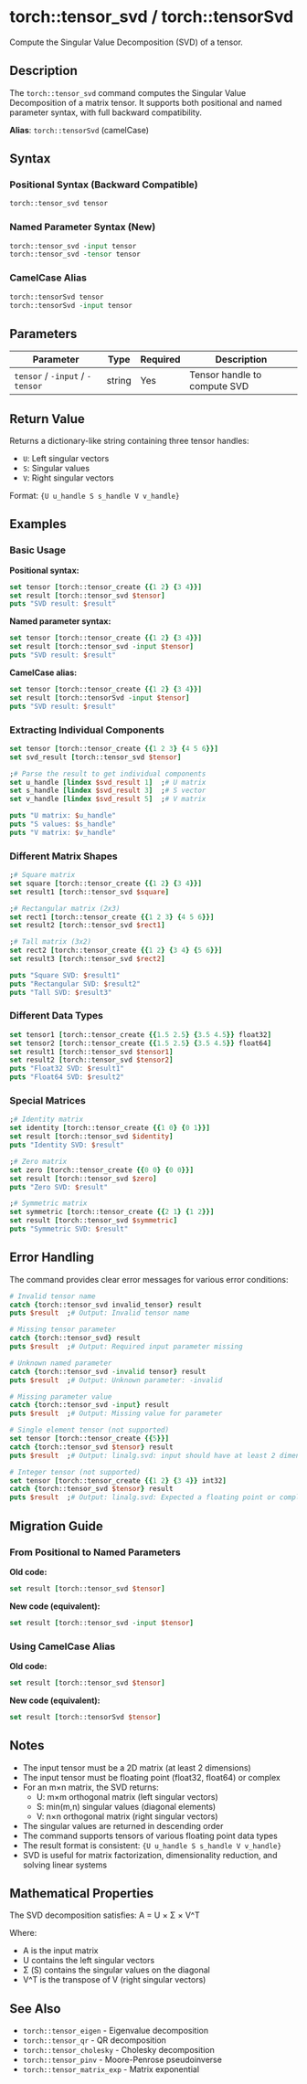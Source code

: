# torch::tensor_svd / torch::tensorSvd

Compute the Singular Value Decomposition (SVD) of a tensor.

## Description

The `torch::tensor_svd` command computes the Singular Value Decomposition of a matrix tensor. It supports both positional and named parameter syntax, with full backward compatibility.

**Alias**: `torch::tensorSvd` (camelCase)

## Syntax

### Positional Syntax (Backward Compatible)
```tcl
torch::tensor_svd tensor
```

### Named Parameter Syntax (New)
```tcl
torch::tensor_svd -input tensor
torch::tensor_svd -tensor tensor
```

### CamelCase Alias
```tcl
torch::tensorSvd tensor
torch::tensorSvd -input tensor
```

## Parameters

| Parameter | Type | Required | Description |
|-----------|------|----------|-------------|
| `tensor` / `-input` / `-tensor` | string | Yes | Tensor handle to compute SVD |

## Return Value

Returns a dictionary-like string containing three tensor handles:
- `U`: Left singular vectors
- `S`: Singular values
- `V`: Right singular vectors

Format: `{U u_handle S s_handle V v_handle}`

## Examples

### Basic Usage

**Positional syntax:**
```tcl
set tensor [torch::tensor_create {{1 2} {3 4}}]
set result [torch::tensor_svd $tensor]
puts "SVD result: $result"
```

**Named parameter syntax:**
```tcl
set tensor [torch::tensor_create {{1 2} {3 4}}]
set result [torch::tensor_svd -input $tensor]
puts "SVD result: $result"
```

**CamelCase alias:**
```tcl
set tensor [torch::tensor_create {{1 2} {3 4}}]
set result [torch::tensorSvd -input $tensor]
puts "SVD result: $result"
```

### Extracting Individual Components

```tcl
set tensor [torch::tensor_create {{1 2 3} {4 5 6}}]
set svd_result [torch::tensor_svd $tensor]

;# Parse the result to get individual components
set u_handle [lindex $svd_result 1]  ;# U matrix
set s_handle [lindex $svd_result 3]  ;# S vector
set v_handle [lindex $svd_result 5]  ;# V matrix

puts "U matrix: $u_handle"
puts "S values: $s_handle"
puts "V matrix: $v_handle"
```

### Different Matrix Shapes

```tcl
;# Square matrix
set square [torch::tensor_create {{1 2} {3 4}}]
set result1 [torch::tensor_svd $square]

;# Rectangular matrix (2x3)
set rect1 [torch::tensor_create {{1 2 3} {4 5 6}}]
set result2 [torch::tensor_svd $rect1]

;# Tall matrix (3x2)
set rect2 [torch::tensor_create {{1 2} {3 4} {5 6}}]
set result3 [torch::tensor_svd $rect2]

puts "Square SVD: $result1"
puts "Rectangular SVD: $result2"
puts "Tall SVD: $result3"
```

### Different Data Types

```tcl
set tensor1 [torch::tensor_create {{1.5 2.5} {3.5 4.5}} float32]
set tensor2 [torch::tensor_create {{1.5 2.5} {3.5 4.5}} float64]
set result1 [torch::tensor_svd $tensor1]
set result2 [torch::tensor_svd $tensor2]
puts "Float32 SVD: $result1"
puts "Float64 SVD: $result2"
```

### Special Matrices

```tcl
;# Identity matrix
set identity [torch::tensor_create {{1 0} {0 1}}]
set result [torch::tensor_svd $identity]
puts "Identity SVD: $result"

;# Zero matrix
set zero [torch::tensor_create {{0 0} {0 0}}]
set result [torch::tensor_svd $zero]
puts "Zero SVD: $result"

;# Symmetric matrix
set symmetric [torch::tensor_create {{2 1} {1 2}}]
set result [torch::tensor_svd $symmetric]
puts "Symmetric SVD: $result"
```

## Error Handling

The command provides clear error messages for various error conditions:

```tcl
# Invalid tensor name
catch {torch::tensor_svd invalid_tensor} result
puts $result  ;# Output: Invalid tensor name

# Missing tensor parameter
catch {torch::tensor_svd} result
puts $result  ;# Output: Required input parameter missing

# Unknown named parameter
catch {torch::tensor_svd -invalid tensor} result
puts $result  ;# Output: Unknown parameter: -invalid

# Missing parameter value
catch {torch::tensor_svd -input} result
puts $result  ;# Output: Missing value for parameter

# Single element tensor (not supported)
set tensor [torch::tensor_create {{5}}]
catch {torch::tensor_svd $tensor} result
puts $result  ;# Output: linalg.svd: input should have at least 2 dimensions

# Integer tensor (not supported)
set tensor [torch::tensor_create {{1 2} {3 4}} int32]
catch {torch::tensor_svd $tensor} result
puts $result  ;# Output: linalg.svd: Expected a floating point or complex tensor
```

## Migration Guide

### From Positional to Named Parameters

**Old code:**
```tcl
set result [torch::tensor_svd $tensor]
```

**New code (equivalent):**
```tcl
set result [torch::tensor_svd -input $tensor]
```

### Using CamelCase Alias

**Old code:**
```tcl
set result [torch::tensor_svd $tensor]
```

**New code (equivalent):**
```tcl
set result [torch::tensorSvd $tensor]
```

## Notes

- The input tensor must be a 2D matrix (at least 2 dimensions)
- The input tensor must be floating point (float32, float64) or complex
- For an m×n matrix, the SVD returns:
  - U: m×m orthogonal matrix (left singular vectors)
  - S: min(m,n) singular values (diagonal elements)
  - V: n×n orthogonal matrix (right singular vectors)
- The singular values are returned in descending order
- The command supports tensors of various floating point data types
- The result format is consistent: `{U u_handle S s_handle V v_handle}`
- SVD is useful for matrix factorization, dimensionality reduction, and solving linear systems

## Mathematical Properties

The SVD decomposition satisfies: A = U × Σ × V^T

Where:
- A is the input matrix
- U contains the left singular vectors
- Σ (S) contains the singular values on the diagonal
- V^T is the transpose of V (right singular vectors)

## See Also

- `torch::tensor_eigen` - Eigenvalue decomposition
- `torch::tensor_qr` - QR decomposition
- `torch::tensor_cholesky` - Cholesky decomposition
- `torch::tensor_pinv` - Moore-Penrose pseudoinverse
- `torch::tensor_matrix_exp` - Matrix exponential 